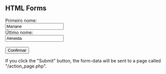 <!DOCTYPE html>
<html>
<body>

<h2>HTML Forms</h2>

<form action="/action_page.php">
  <label for="fname">Primeiro nome:</label><br>
  <input type="text" id="fname" name="fname" value="Mariane"><br>
  <label for="lname">	Último nome:</label><br>
  <input type="text" id="lname" name="lname" value="Almeida"><br><br>
  <input type="submit" value="Confirmar">
</form> 

<p>If you click the "Submit" button, the form-data will be sent to a page called "/action_page.php".</p>

</body>
</html>
